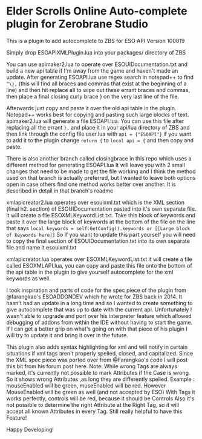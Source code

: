 # Elder Scrolls Online Auto-complete plugin for Zerobrane Studio

This is a plugin to add autocomplete to ZBS for ESO API Version 100019

Simply drop ESOAPIXMLPlugin.lua into your packages/ directory of ZBS

You can use apimaker2.lua to operate over ESOUIDocumentation.txt and build a new api table if I'm away from the game and haven't made an update. After generating ESOAPI.lua use regex search in notepad++ to find ` ^\}, ` (this will find all braces and commas that exist at the beginning of a line) and then hit replace all to wipe out these errant braces and commas, then place a final closing curly brace } on the very last line of the file.

Afterwards just copy and paste it over the old api table in the plugin. Notepad++ works best for copying and pasting such large blocks of text. apimaker2.lua will generate a file ESOAPI.lua. You can use this file after replacing all the errant ` }, ` and place it in your api/lua directory of ZBS and then link through the config file user.lua with ` api = {"ESOAPI"} ` if you want to add it to the plugin change ` return { ` to ` local api = { ` and then copy and paste.

There is also another branch called closingbrace in this repo which uses a different method for generating ESOAPI.lua It will leave you with 2 small changes that need to be made to get the file working and I think the method used on that branch is actually preferred, but I wanted to leave both options open in case others find one method works better over another. It is described in detail in that branch's readme

xmlapicreator2.lua operates over esouixml.txt which is the XML section (final h2. section) of ESOUIDocumentation pasted into it's own separate file. it will create a file ESOXMLKeywordList.txt. Take this block of keywords and paste it over the large block of keywords at the bottom of the file on the line that says ` local keywords = self:GetConfig().keywords or [[Large block of keywords here]] ` So if you want to update this part yourself you will need to copy the final section of ESOUIDocumentation.txt into its own separate file and name it esouixml.txt

xmlapicreator.lua operates over ESOXMLKeywordList.txt it will create a file called ESOXMLAPI.lua, you can copy and paste this file onto the bottom of the api table in the plugin to give yourself autocomplete for the xml keywords as well.

I took inspiration and parts of code for the spec piece of the plugin from @farangkao's ESOADDONDEV which he wrote for ZBS back in 2014. It hasn't had an update in a long time and so I wanted to create something to give autocomplete that was up to date with the current api. Unfortunately I wasn't able to upgrade and port over his interpreter feature which allowed debugging of addons from within the IDE without having to start the game. If I can get a better grip on what's going on with that piece of his plugin I will try to update it and bring it over in the future.

This plugin also adds syntax highlighting for xml and will notify in certain situations if xml tags aren't properly spelled, closed, and capitalized. Since the XML spec piece was ported over from @Farangkao's code I will post this bit from his forum post here.
Note: While wrong Tags are always marked, 
it's currently not possible to mark Attributes if the Case is wrong.
So it shows wrong Attributes ,as long they are differently spelled.
Example : mouseEnabled will be green, museEnabled will be red.
However MouseEnabled will be green as well (and not accepted by ESO)
With Tags it works perfectly, controls will be red, because it should be Controls
Also it's not possible to determine the right Attribute at the Right Tag, so it will accept all known Attributes in every Tag.
Still really helpful to have this Feature!

Happy Developing!

